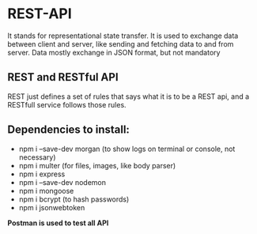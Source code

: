 # REST-API 
It stands for representational state transfer. It is used to exchange data between client and server, like sending and fetching data to and from server. Data mostly exchange in JSON format, but not mandatory

## REST and RESTful API
REST just defines a set of rules that says what it is to be a REST api, and a RESTfull service follows those rules.

## Dependencies to install:

* npm i –save-dev morgan (to show logs on terminal or console, not necessary)
* npm i multer (for files, images, like body parser)
* npm i express
* npm i –save-dev nodemon
* npm i mongoose
* npm i bcrypt (to hash passwords)
* npm i jsonwebtoken

**Postman is used to test all API**
